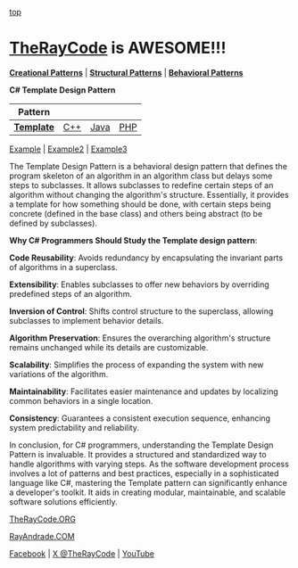 [top](../README.md)

# [TheRayCode](../../../README.md) is AWESOME!!!

**[Creational Patterns](../../Creational/README.md)** | **[Structural Patterns](../../Structural/README.md)** | **[Behavioral Patterns](../README.md)**

**C# Template Design Pattern**

|Pattern|   |   |   |
|---|---|---|---|
| [**Template**](README.md) | [C++](../../../CPP/Behavioral/Template/README.md) | [Java](../../../Java/Behavioral/Template/README.md) | [PHP](../../../PHP/Behavioral/Template/README.md) |

[Example](Example/README.md) | [Example2](Example2/README.md) | [Example3](Example3/README.md) 

The Template Design Pattern is a behavioral design pattern that defines the program skeleton of an algorithm in an algorithm class but delays some steps to subclasses. It allows subclasses to redefine certain steps of an algorithm without changing the algorithm's structure. Essentially, it provides a template for how something should be done, with certain steps being concrete (defined in the base class) and others being abstract (to be defined by subclasses).

**Why C# Programmers Should Study the Template design pattern**:

**Code Reusability**: Avoids redundancy by encapsulating the invariant parts of algorithms in a superclass.

**Extensibility**: Enables subclasses to offer new behaviors by overriding predefined steps of an algorithm.

**Inversion of Control**: Shifts control structure to the superclass, allowing subclasses to implement behavior details.

**Algorithm Preservation**: Ensures the overarching algorithm's structure remains unchanged while its details are customizable.

**Scalability**: Simplifies the process of expanding the system with new variations of the algorithm.

**Maintainability**: Facilitates easier maintenance and updates by localizing common behaviors in a single location.

**Consistency**: Guarantees a consistent execution sequence, enhancing system predictability and reliability.

In conclusion, for C# programmers, understanding the Template Design Pattern is invaluable. It provides a structured and standardized way to handle algorithms with varying steps. As the software development process involves a lot of patterns and best practices, especially in a sophisticated language like C#, mastering the Template pattern can significantly enhance a developer's toolkit. It aids in creating modular, maintainable, and scalable software solutions efficiently.

[TheRayCode.ORG](https://www.TheRayCode.org)

[RayAndrade.COM](https://www.RayAndrade.com)

[Facebook](https://www.facebook.com/TheRayCode/) | [X @TheRayCode](https://www.x.com/TheRayCode/) | [YouTube](https://www.youtube.com/TheRayCode/)
